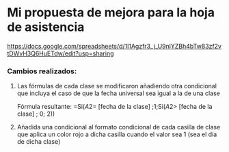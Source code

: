 # Mi propuesta de mejora para la hoja de asistencia

https://docs.google.com/spreadsheets/d/1l1Agzfr3_j_U9nlYZBh4bTw83zf2vtDWvH3Q6HuETdw/edit?usp=sharing

### Cambios realizados:

1. Las fórmulas de cada clase se modificaron añadiendo otra condicional que incluya el caso de
que la fecha universal sea igual a la de una clase

   Fórmula resultante:
=Si($A$2= [fecha de la clase] ;1;Si($A$2> [fecha de la clase] ; 0; 2))

2. Añadida una condicional al formato condicional de cada casilla de clase que aplica un color rojo a dicha casilla cuando 
el valor sea 1 (sea el día de dicha clase)

